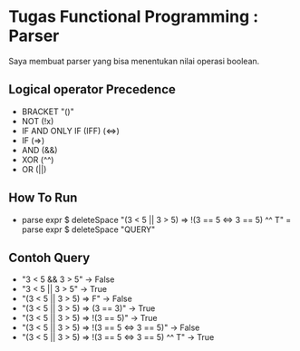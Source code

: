 # Tugas Functional Programming : Parser
Saya membuat parser yang bisa menentukan nilai operasi boolean.

## Logical operator Precedence
- BRACKET "()"
- NOT (!x)
- IF AND ONLY IF (IFF) (<=>) 
- IF (=>)
- AND (&&)
- XOR (^^)
- OR (||)

## How To Run

- parse expr $ deleteSpace  "(3 < 5 || 3 > 5) => !(3 == 5 <=> 3 == 5) ^^ T"
= parse expr $ deleteSpace "QUERY"

## Contoh Query

- "3 < 5 && 3 > 5" -> False
- "3 < 5 || 3 > 5" -> True
- "(3 < 5 || 3 > 5) => F" -> False
- "(3 < 5 || 3 > 5) => (3 == 3)" -> True
- "(3 < 5 || 3 > 5) => !(3 == 5)" -> True
- "(3 < 5 || 3 > 5) => !(3 == 5 <=> 3 == 5)" -> False
- "(3 < 5 || 3 > 5) => !(3 == 5 <=> 3 == 5) ^^ T" -> True